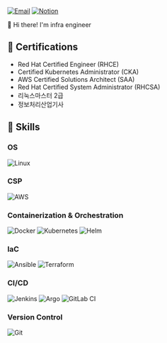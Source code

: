 [![Email](https://img.shields.io/badge/ksi05298@gmail.com-red?style=flat-square&logo=gmail&logoColor=white)](mailto:ksi05298@gmail.com)
[![Notion](https://img.shields.io/badge/Notion-Profile-black?style=flat-square&logo=notion&logoColor=white)](https://snowy-roadway-768.notion.site/e12e20c5b0a0466ea8dccaf54a142057?pvs=4)


👋 Hi there! I'm infra engineer

## 💼 Certifications
- Red Hat Certified Engineer (RHCE)
- Certified Kubernetes Administrator (CKA)
- AWS Certified Solutions Architect (SAA)
- Red Hat Certified System Administrator (RHCSA)
- 리눅스마스터 2급
- 정보처리산업기사

## 💪 Skills

### OS
![Linux](https://img.shields.io/badge/Linux-FCC624?style=flat-square&logo=linux&logoColor=black)

### CSP
![AWS](https://img.shields.io/badge/AWS-232F3E?style=flat-square&logo=amazon-aws&logoColor=white)

### Containerization & Orchestration
![Docker](https://img.shields.io/badge/Docker-2496ED?style=flat-square&logo=docker&logoColor=white)
![Kubernetes](https://img.shields.io/badge/Kubernetes-326CE5?style=flat-square&logo=kubernetes&logoColor=white)
![Helm](https://img.shields.io/badge/Helm-0F1689?style=flat-square&logo=helm&logoColor=white)

### IaC
![Ansible](https://img.shields.io/badge/Ansible-EE0000?style=flat-square&logo=ansible&logoColor=white)
![Terraform](https://img.shields.io/badge/Terraform-623CE4?style=flat-square&logo=terraform&logoColor=white)

### CI/CD
![Jenkins](https://img.shields.io/badge/Jenkins-D24939?style=flat-square&logo=jenkins&logoColor=white)
![Argo](https://img.shields.io/badge/Argo-CD-EB6424?style=flat-square&logo=argo&logoColor=white)
![GitLab CI](https://img.shields.io/badge/GitLab-CI-FC6D26?style=flat-square&logo=gitlab&logoColor=white)

### Version Control
![Git](https://img.shields.io/badge/Git-F05032?style=flat-square&logo=git&logoColor=white)
